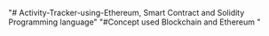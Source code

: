 "# Activity-Tracker-using-Ethereum, Smart Contract and Solidity Programming language"
"#Concept used Blockchain and Ethereum "
